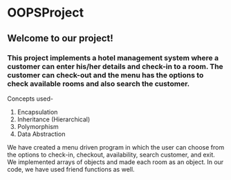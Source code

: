 # OOPSProject
## Welcome to our project!
### This project implements a hotel management system where a customer can enter his/her details and check-in to a room. The customer can check-out and the menu has the options to check available rooms and also search the customer.
Concepts used-
  1. Encapsulation
  2. Inheritance (Hierarchical)
  3. Polymorphism
  4. Data Abstraction

We have created a menu driven program in which the user can choose from the options to check-in, checkout, availability, search customer, and exit.
We implemented arrays of objects and made each room as an object.
In our code, we have used friend functions as well.
